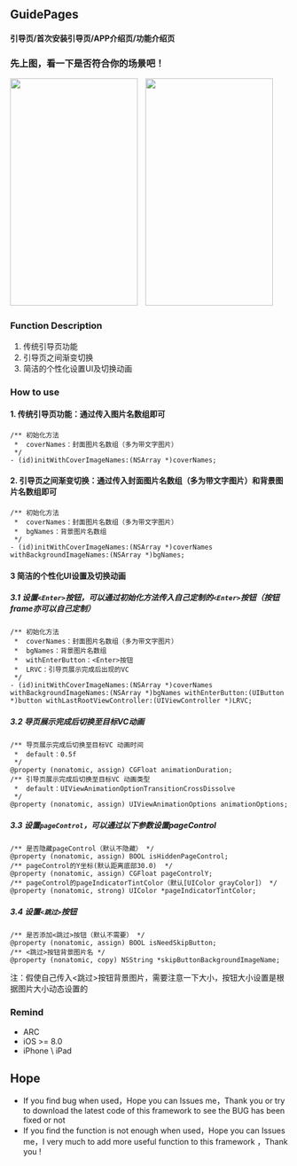 ## GuidePages
#### 引导页/首次安装引导页/APP介绍页/功能介绍页


### 先上图，看一下是否符合你的场景吧！
<img src="https://raw.githubusercontent.com/jinht/GuidePages/master/ReadMEImages/Gif/first.gif" width=230 height=410 />&emsp;<img src="https://raw.githubusercontent.com/jinht/GuidePages/master/ReadMEImages/Gif/third.gif" width=230 height=410 />


### Function Description
1. 传统引导页功能
2. 引导页之间渐变切换
3. 简洁的个性化设置UI及切换动画<br>


### How to use
#### 1. 传统引导页功能：通过传入图片名数组即可
```oc
/** 初始化方法
 *  coverNames：封面图片名数组（多为带文字图片）
 */
- (id)initWithCoverImageNames:(NSArray *)coverNames;
```

#### 2. 引导页之间渐变切换：通过传入封面图片名数组（多为带文字图片）和背景图片名数组即可
```oc
/** 初始化方法
 *  coverNames：封面图片名数组（多为带文字图片）
 *  bgNames：背景图片名数组
 */
- (id)initWithCoverImageNames:(NSArray *)coverNames withBackgroundImageNames:(NSArray *)bgNames;
```

#### 3 简洁的个性化UI设置及切换动画
##### 3.1 设置`<Enter>`按钮，可以通过初始化方法传入自己定制的`<Enter>`按钮（按钮frame亦可以自己定制）
```oc
/** 初始化方法
 *  coverNames：封面图片名数组（多为带文字图片）
 *  bgNames：背景图片名数组
 *  withEnterButton：<Enter>按钮
 *	LRVC：引导页展示完成后出现的VC
 */
- (id)initWithCoverImageNames:(NSArray *)coverNames withBackgroundImageNames:(NSArray *)bgNames withEnterButton:(UIButton *)button withLastRootViewController:(UIViewController *)LRVC;
```

##### 3.2 导页展示完成后切换至目标VC动画
```oc
/** 导页展示完成后切换至目标VC 动画时间
 *  default：0.5f
 */
@property (nonatomic, assign) CGFloat animationDuration;
/** 引导页展示完成后切换至目标VC 动画类型
 *	default：UIViewAnimationOptionTransitionCrossDissolve
 */
@property (nonatomic, assign) UIViewAnimationOptions animationOptions;
```

##### 3.3 设置`pageControl`，可以通过以下参数设置pageControl
```oc
/** 是否隐藏pageControl（默认不隐藏） */
@property (nonatomic, assign) BOOL isHiddenPageControl;
/** pageControl的Y坐标(默认距离底部30.0)  */
@property (nonatomic, assign) CGFloat pageControlY;
/** pageControl的pageIndicatorTintColor（默认[UIColor grayColor]） */
@property (nonatomic, strong) UIColor *pageIndicatorTintColor;
```

##### 3.4 设置`<跳过>`按钮
```oc
/** 是否添加<跳过>按钮（默认不需要） */
@property (nonatomic, assign) BOOL isNeedSkipButton;
/** <跳过>按钮背景图片名 */
@property (nonatomic, copy) NSString *skipButtonBackgroundImageName;
```
注：假使自己传入<跳过>按钮背景图片，需要注意一下大小，按钮大小设置是根据图片大小动态设置的
    

### Remind
* ARC
* iOS >= 8.0
* iPhone \ iPad 
       

## Hope
* If you find bug when used，Hope you can Issues me，Thank you or try to download the latest code of this framework to see the BUG has been fixed or not
* If you find the function is not enough when used，Hope you can Issues me，I very much to add more useful function to this framework ，Thank you !
